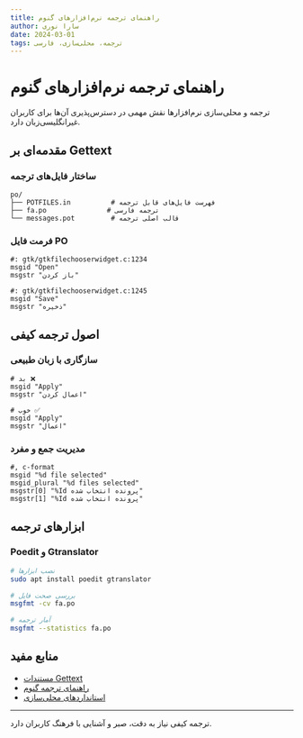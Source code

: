 ```yaml
---
title: راهنمای ترجمه نرم‌افزارهای گنوم
author: سارا نوری
date: 2024-03-01
tags: ترجمه، محلی‌سازی، فارسی
---
```


# راهنمای ترجمه نرم‌افزارهای گنوم

ترجمه و محلی‌سازی نرم‌افزارها نقش مهمی در دسترس‌پذیری آن‌ها برای کاربران غیرانگلیسی‌زبان دارد.

## مقدمه‌ای بر Gettext

### ساختار فایل‌های ترجمه
```
po/
├── POTFILES.in          # فهرست فایل‌های قابل ترجمه
├── fa.po               # ترجمه فارسی
└── messages.pot         # قالب اصلی ترجمه
```

### فرمت فایل PO
```po
#: gtk/gtkfilechooserwidget.c:1234
msgid "Open"
msgstr "باز کردن"

#: gtk/gtkfilechooserwidget.c:1245
msgid "Save"
msgstr "ذخیره"
```

## اصول ترجمه کیفی

### سازگاری با زبان طبیعی
```po
# بد ❌
msgid "Apply"
msgstr "اعمال کردن"

# خوب ✅
msgid "Apply"
msgstr "اعمال"
```

### مدیریت جمع و مفرد
```po
#, c-format
msgid "%d file selected"
msgid_plural "%d files selected"
msgstr[0] "%Id پرونده انتخاب شده"
msgstr[1] "%Id پرونده انتخاب شده"
```

## ابزارهای ترجمه

### Poedit و Gtranslator
```bash
# نصب ابزارها
sudo apt install poedit gtranslator

# بررسی صحت فایل
msgfmt -cv fa.po

# آمار ترجمه
msgfmt --statistics fa.po
```

## منابع مفید

- [مستندات Gettext](https://www.gnu.org/software/gettext/)
- [راهنمای ترجمه گنوم](https://wiki.gnome.org/TranslationProject)
- [استانداردهای محلی‌سازی](https://www.unicode.org/cldr/)

---

ترجمه کیفی نیاز به دقت، صبر و آشنایی با فرهنگ کاربران دارد.